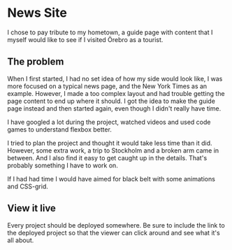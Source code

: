 # News Site
I chose to pay tribute to my hometown, a guide page with content that I myself would like to see if I visited Örebro as a tourist.  

## The problem
When I first started, I had no set idea of how my side would look like, I was more focused on a typical news page, and the New York Times as an example. However, I made a too complex layout and had trouble getting the page content to end up where it should. I got the idea to make the guide page instead and then started again, even though I didn't really have time.

I have googled a lot during the project, watched videos and used code games to understand flexbox better.

I tried to plan the project and thought it would take less time than it did. However, some extra work, a trip to Stockholm and a broken arm came in between. And I also find it easy to get caught up in the details. That's probably something I have to work on.

If I had had time I would have aimed for black belt with some animations and CSS-grid.

## View it live
Every project should be deployed somewhere. Be sure to include the link to the deployed project so that the viewer can click around and see what it's all about.
